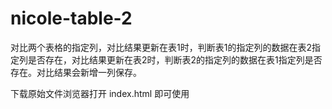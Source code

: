 # nicole-table-2
对比两个表格的指定列，对比结果更新在表1时，判断表1的指定列的数据在表2指定列是否存在，对比结果更新在表2时，判断表2的指定列的数据在表1指定列是否存在。对比结果会新增一列保存。

下载原始文件浏览器打开 index.html 即可使用
